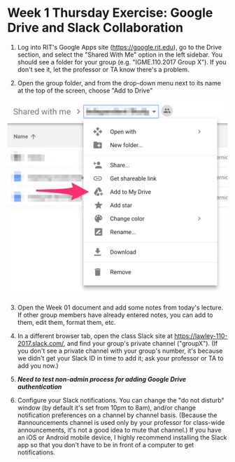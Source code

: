 # Week 1 Thursday Exercise: Google Drive and Slack Collaboration

1) Log into RIT's Google Apps site (https://google.rit.edu), go to the Drive section, and select the "Shared With Me" option in the left sidebar. You should see a folder for your group (e.g. "IGME.110.2017 Group X"). If you don't see it, let the professor or TA know there's a problem. 

2) Open the group folder, and from the drop-down menu next to its name at the top of the screen, choose "Add to Drive"

![Add to Drive Screenshot](AddToDrive.png)

3) Open the Week 01 document and add some notes from today's lecture. If other group members have already entered notes, you can add to them, edit them, format them, etc. 

4) In a different browser tab, open the class Slack site at https://lawley-110-2017.slack.com/, and find your group's private channel ("groupX"). (If you don't see a private channel with your group's number, it's because we didn't get your Slack ID in time to add it; ask your professor or TA to add you now.)

5) ***Need to test non-admin process for adding Google Drive authentication***

6) Configure your Slack notifications. You can change the "do not disturb" window (by default it's set from 10pm to 8am), and/or change notification preferences on a channel by channel basis. (Because the #announcements channel is used only by your professor for class-wide announcements, it's not a good idea to mute that channel.) If you have an iOS or Android mobile device, I highly recommend installing the Slack app so that you don't have to be in front of a computer to get notifications.